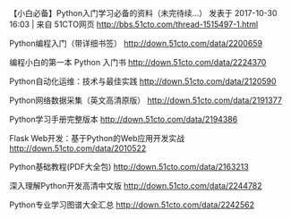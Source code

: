 【小白必备】Python入门学习必备的资料（未完待续...） 
发表于 2017-10-30 16:03 | 来自  51CTO网页 
http://bbs.51cto.com/thread-1515497-1.html

Python编程入门（带详细书签）
http://down.51cto.com/data/2200659

编程小白的第一本 Python 入门书
http://down.51cto.com/data/2224370

Python自动化运维：技术与最佳实践
http://down.51cto.com/data/2120590

Python网络数据采集（英文高清原版）
http://down.51cto.com/data/2191377

Python学习手册完整版本
http://down.51cto.com/data/2194386

Flask Web开发：基于Python的Web应用开发实战
http://down.51cto.com/data/2010522

Python基础教程(PDF大全包)
http://down.51cto.com/data/2163213

深入理解Python开发高清中文版
http://down.51cto.com/data/2244782

Python专业学习图谱大全汇总
http://down.51cto.com/data/2242562
